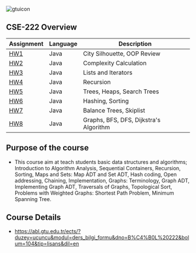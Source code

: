 ![gtuicon](https://seeklogo.com/images/G/gebze-teknik-universitesi-gtu-logo-DB51C963F7-seeklogo.com.png)
## CSE-222 Overview

Assignment  | Language | Description
------------- | ------------- | -------------
[HW1](https://github.com/AhmetUsluoglu/CSE222-Data-Structures-and-Algorithms-Course-/tree/main/HW1)  | Java | City Silhouette, OOP Review
[HW2](https://github.com/AhmetUsluoglu/CSE222-Data-Structures-and-Algorithms-Course-/tree/main/HW2)  | Java | Complexity Calculation
[HW3](https://github.com/AhmetUsluoglu/CSE222-Data-Structures-and-Algorithms-Course-/tree/main/HW3)  | Java | Lists and Iterators
[HW4](https://github.com/AhmetUsluoglu/CSE222-Data-Structures-and-Algorithms-Course-/tree/main/HW4)  | Java | Recursion
[HW5](https://github.com/AhmetUsluoglu/CSE222-Data-Structures-and-Algorithms-Course-/tree/main/HW5)  | Java | Trees, Heaps, Search Trees
[HW6](https://github.com/AhmetUsluoglu/CSE222-Data-Structures-and-Algorithms-Course-/tree/main/HW6)  | Java | Hashing, Sorting
[HW7](https://github.com/AhmetUsluoglu/CSE222-Data-Structures-and-Algorithms-Course-/tree/main/HW7)  | Java | Balance Trees, Skiplist
[HW8](https://github.com/AhmetUsluoglu/CSE222-Data-Structures-and-Algorithms-Course-/tree/main/HW8)  | Java | Graphs, BFS, DFS, Dijkstra's Algorithm
## Purpose of the course
- This course aim at teach students basic data structures and algorithms; Introduction to Algorithm Analysis, Sequential Containers, Recursion, Sorting, Maps and Sets: Map ADT and Set ADT, Hash coding, Open addressing, Chaining, Implementation, Graphs: Terminology, Graph ADT, Implementing Graph ADT, Traversals of Graphs, Topological Sort, Problems with Weighted Graphs: Shortest Path Problem, Minimum Spanning Tree.

## Course Details
- https://abl.gtu.edu.tr/ects/?duzey=ucuncu&modul=ders_bilgi_formu&dno=B%C4%B0L%20222&bolum=104&tip=lisans&dil=en
